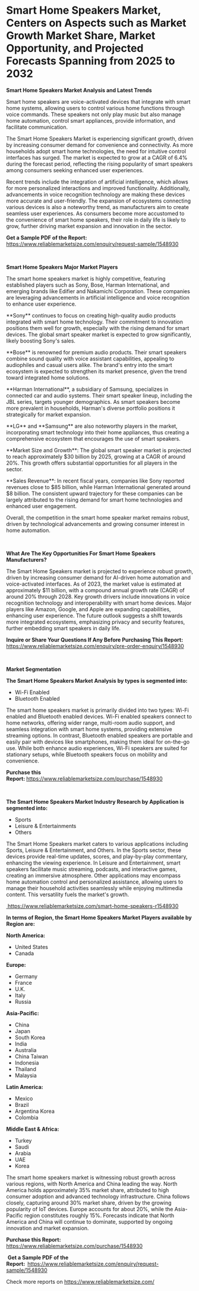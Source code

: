 <p><h1>Smart Home Speakers Market, Centers on Aspects such as Market Growth Market Share, Market Opportunity, and Projected Forecasts Spanning from 2025 to 2032</h1></p><p><strong>Smart Home Speakers Market Analysis and Latest Trends</strong></p>
<p><p>Smart home speakers are voice-activated devices that integrate with smart home systems, allowing users to control various home functions through voice commands. These speakers not only play music but also manage home automation, control smart appliances, provide information, and facilitate communication.</p><p>The Smart Home Speakers Market is experiencing significant growth, driven by increasing consumer demand for convenience and connectivity. As more households adopt smart home technologies, the need for intuitive control interfaces has surged. The market is expected to grow at a CAGR of 6.4% during the forecast period, reflecting the rising popularity of smart speakers among consumers seeking enhanced user experiences.</p><p>Recent trends include the integration of artificial intelligence, which allows for more personalized interactions and improved functionality. Additionally, advancements in voice recognition technology are making these devices more accurate and user-friendly. The expansion of ecosystems connecting various devices is also a noteworthy trend, as manufacturers aim to create seamless user experiences. As consumers become more accustomed to the convenience of smart home speakers, their role in daily life is likely to grow, further driving market expansion and innovation in the sector.</p></p>
<p><strong>Get a Sample PDF of the Report:&nbsp;</strong> <a href="https://www.reliablemarketsize.com/enquiry/request-sample/1548930?utm_campaign=1897&utm_medium=2&utm_source=Github&utm_content=ia&utm_term=11022025&utm_id=smart-home-speakers">https://www.reliablemarketsize.com/enquiry/request-sample/1548930</a></p>
<p>&nbsp;</p>
<p><strong>Smart Home Speakers Major Market Players</strong></p>
<p><p>The smart home speakers market is highly competitive, featuring established players such as Sony, Bose, Harman International, and emerging brands like Edifier and Nakamichi Corporation. These companies are leveraging advancements in artificial intelligence and voice recognition to enhance user experience.</p><p>**Sony** continues to focus on creating high-quality audio products integrated with smart home technology. Their commitment to innovation positions them well for growth, especially with the rising demand for smart devices. The global smart speaker market is expected to grow significantly, likely boosting Sony's sales.</p><p>**Bose** is renowned for premium audio products. Their smart speakers combine sound quality with voice assistant capabilities, appealing to audiophiles and casual users alike. The brand's entry into the smart ecosystem is expected to strengthen its market presence, given the trend toward integrated home solutions.</p><p>**Harman International**, a subsidiary of Samsung, specializes in connected car and audio systems. Their smart speaker lineup, including the JBL series, targets younger demographics. As smart speakers become more prevalent in households, Harman's diverse portfolio positions it strategically for market expansion.</p><p>**LG** and **Samsung** are also noteworthy players in the market, incorporating smart technology into their home appliances, thus creating a comprehensive ecosystem that encourages the use of smart speakers.</p><p>**Market Size and Growth**: The global smart speaker market is projected to reach approximately $30 billion by 2025, growing at a CAGR of around 20%. This growth offers substantial opportunities for all players in the sector.</p><p>**Sales Revenue**: In recent fiscal years, companies like Sony reported revenues close to $85 billion, while Harman International generated around $8 billion. The consistent upward trajectory for these companies can be largely attributed to the rising demand for smart home technologies and enhanced user engagement. </p><p>Overall, the competition in the smart home speaker market remains robust, driven by technological advancements and growing consumer interest in home automation.</p></p>
<p>&nbsp;</p>
<p><strong>What Are The Key Opportunities For Smart Home Speakers Manufacturers?</strong></p>
<p><p>The Smart Home Speakers market is projected to experience robust growth, driven by increasing consumer demand for AI-driven home automation and voice-activated interfaces. As of 2023, the market value is estimated at approximately $11 billion, with a compound annual growth rate (CAGR) of around 20% through 2028. Key growth drivers include innovations in voice recognition technology and interoperability with smart home devices. Major players like Amazon, Google, and Apple are expanding capabilities, enhancing user experience. The future outlook suggests a shift towards more integrated ecosystems, emphasizing privacy and security features, further embedding smart speakers in daily life.</p></p>
<p><strong>Inquire or Share Your Questions If Any Before Purchasing This Report:</strong> <a href="https://www.reliablemarketsize.com/enquiry/pre-order-enquiry/1548930?utm_campaign=1897&utm_medium=2&utm_source=Github&utm_content=ia&utm_term=11022025&utm_id=smart-home-speakers">https://www.reliablemarketsize.com/enquiry/pre-order-enquiry/1548930</a></p>
<p>&nbsp;</p>
<p><strong>Market Segmentation</strong></p>
<p><strong>The Smart Home Speakers Market Analysis by types is segmented into:</strong></p>
<p><ul><li>Wi-Fi Enabled</li><li>Bluetooth Enabled</li></ul></p>
<p><p>The smart home speakers market is primarily divided into two types: Wi-Fi enabled and Bluetooth enabled devices. Wi-Fi enabled speakers connect to home networks, offering wider range, multi-room audio support, and seamless integration with smart home systems, providing extensive streaming options. In contrast, Bluetooth enabled speakers are portable and easily pair with devices like smartphones, making them ideal for on-the-go use. While both enhance audio experiences, Wi-Fi speakers are suited for stationary setups, while Bluetooth speakers focus on mobility and convenience.</p></p>
<p><strong>Purchase this Report:&nbsp;</strong><a href="https://www.reliablemarketsize.com/purchase/1548930?utm_campaign=1897&utm_medium=2&utm_source=Github&utm_content=ia&utm_term=11022025&utm_id=smart-home-speakers">https://www.reliablemarketsize.com/purchase/1548930</a></p>
<p>&nbsp;</p>
<p><strong>The Smart Home Speakers Market Industry Research by Application is segmented into:</strong></p>
<p><ul><li>Sports</li><li>Leisure & Entertainments</li><li>Others</li></ul></p>
<p><p>The Smart Home Speakers market caters to various applications including Sports, Leisure & Entertainment, and Others. In the Sports sector, these devices provide real-time updates, scores, and play-by-play commentary, enhancing the viewing experience. In Leisure and Entertainment, smart speakers facilitate music streaming, podcasts, and interactive games, creating an immersive atmosphere. Other applications may encompass home automation control and personalized assistance, allowing users to manage their household activities seamlessly while enjoying multimedia content. This versatility fuels the market's growth.</p></p>
<p><a href="https://www.reliablemarketsize.com/smart-home-speakers-r1548930?utm_campaign=1897&utm_medium=2&utm_source=Github&utm_content=ia&utm_term=11022025&utm_id=smart-home-speakers">&nbsp;https://www.reliablemarketsize.com/smart-home-speakers-r1548930</a></p>
<p><strong>In terms of Region, the Smart Home Speakers Market Players available by Region are:</strong></p>
<p>
    <p> <strong> North America: </strong>
        <ul>
            <li>United States</li>
            <li>Canada</li>
        </ul>
        </p> 
    <p> <strong> Europe: </strong>
        <ul>
            <li>Germany</li>
            <li>France</li>
            <li>U.K.</li>
            <li>Italy</li>
            <li>Russia</li>
        </ul>
        </p> 
    <p> <strong> Asia-Pacific: </strong>
        <ul>
            <li>China</li>
            <li>Japan</li>
            <li>South Korea</li>
            <li>India</li>
            <li>Australia</li>
            <li>China Taiwan</li>
            <li>Indonesia</li>
            <li>Thailand</li>
            <li>Malaysia</li>
        </ul>
        </p> 
    <p> <strong> Latin America: </strong>
        <ul>
            <li>Mexico</li>
            <li>Brazil</li>
            <li>Argentina Korea</li>
            <li>Colombia</li>
        </ul>
        </p> 
    <p> <strong> Middle East & Africa: </strong>
        <ul>
            <li>Turkey</li>
            <li>Saudi</li>
            <li>Arabia</li>
            <li>UAE</li>
            <li>Korea</li>
        </ul>
    </p>
    </p>
<p><p>The smart home speakers market is witnessing robust growth across various regions, with North America and China leading the way. North America holds approximately 35% market share, attributed to high consumer adoption and advanced technology infrastructure. China follows closely, capturing around 30% market share, driven by the growing popularity of IoT devices. Europe accounts for about 20%, while the Asia-Pacific region constitutes roughly 15%. Forecasts indicate that North America and China will continue to dominate, supported by ongoing innovation and market expansion.</p></p>
<p><strong>Purchase this Report: </strong><a href="https://www.reliablemarketsize.com/purchase/1548930?utm_campaign=1897&utm_medium=2&utm_source=Github&utm_content=ia&utm_term=11022025&utm_id=smart-home-speakers">https://www.reliablemarketsize.com/purchase/1548930</a></p>
<p>&nbsp;<strong>Get a Sample PDF of the Report:&nbsp;&nbsp;</strong><a href="https://www.reliablemarketsize.com/enquiry/request-sample/1548930?utm_campaign=1897&utm_medium=2&utm_source=Github&utm_content=ia&utm_term=11022025&utm_id=smart-home-speakers">https://www.reliablemarketsize.com/enquiry/request-sample/1548930</a></p>
<p><strong></strong></p>
<p>Check more reports on <a href="https://www.reliablemarketsize.com/?utm_campaign=1897&utm_medium=2&utm_source=Github&utm_content=ia&utm_term=11022025&utm_id=smart-home-speakers">https://www.reliablemarketsize.com/</a></p>